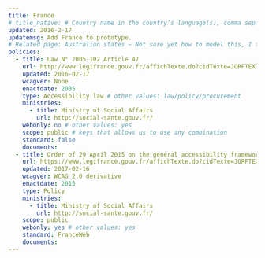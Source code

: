 ```yaml
---
title: France
# title_native: # Country name in the country’s language(s), comma separated. For Switzerland: Schweiz, Suisse, Svizzera, Svizra
updated: 2016-2-17
updatemsg: Add France to prototype.
# Related page: Australian states – Not sure yet how to model this, I tend to not have this
policies:
  - title: Law N° 2005-102 Article 47
    url: http://www.legifrance.gouv.fr/affichTexte.do?cidTexte=JORFTEXT000000809647&dateTexte=
    updated: 2016-02-17
    wcagver: None
    enactdate: 2005
    type: Accessibility law # other values: law/policy/procurement
    ministries:
      - title: Ministry of Social Affairs
        url: http://social-sante.gouv.fr/
    webonly: no # other values: yes
    scope: public # keys that allows us to use any combination
    standard: false
    documents:
  - title: Order of 29 April 2015 on the general accessibility framework for public administrations
    url: https://www.legifrance.gouv.fr/affichTexte.do?cidTexte=JORFTEXT000030540064&dateTexte=&categorieLien=id
    updated: 2017-02-16
    wcagver: WCAG 2.0 derivative
    enactdate: 2015
    type: Policy
    ministries:
      - title: Ministry of Social Affairs
        url: http://social-sante.gouv.fr/
    scope: public
    webonly: yes # other values: yes
    standard: FranceWeb
    documents:
---
```

